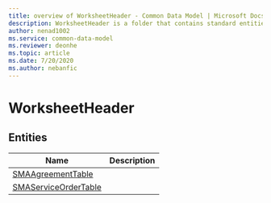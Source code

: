 ```yaml
---
title: overview of WorksheetHeader - Common Data Model | Microsoft Docs
description: WorksheetHeader is a folder that contains standard entities related to the Common Data Model.
author: nenad1002
ms.service: common-data-model
ms.reviewer: deonhe
ms.topic: article
ms.date: 7/20/2020
ms.author: nebanfic
---
```


# WorksheetHeader


## Entities

|Name|Description|
|---|---|
|[SMAAgreementTable](SMAAgreementTable.md)||
|[SMAServiceOrderTable](SMAServiceOrderTable.md)||
